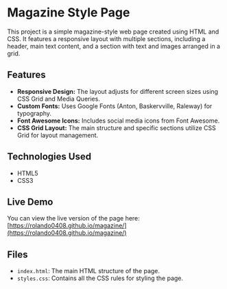 # Magazine Style Page

This project is a simple magazine-style web page created using HTML and CSS. It features a responsive layout with multiple sections, including a header, main text content, and a section with text and images arranged in a grid.

## Features

*   **Responsive Design:** The layout adjusts for different screen sizes using CSS Grid and Media Queries.
*   **Custom Fonts:** Uses Google Fonts (Anton, Baskervville, Raleway) for typography.
*   **Font Awesome Icons:** Includes social media icons from Font Awesome.
*   **CSS Grid Layout:** The main structure and specific sections utilize CSS Grid for layout management.

## Technologies Used

*   HTML5
*   CSS3

## Live Demo

You can view the live version of the page here: [https://rolando0408.github.io/magazine/](https://rolando0408.github.io/magazine/)

## Files

*   `index.html`: The main HTML structure of the page.
*   `styles.css`: Contains all the CSS rules for styling the page.